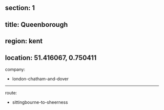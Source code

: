 section: 1
----
title: Queenborough
----
region: kent
----
location: 51.416067, 0.750411
----
company:
- london-chatham-and-dover
----
route:
- sittingbourne-to-sheerness
